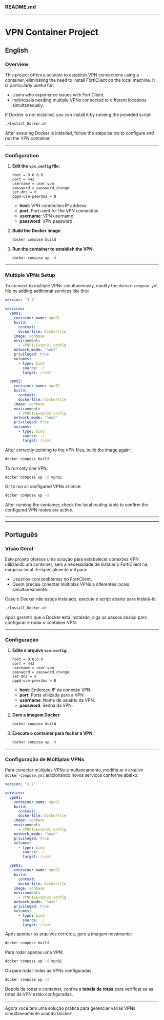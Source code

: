 ### README.md

---

# VPN Container Project

## English

### Overview
This project offers a solution to establish VPN connections using a container, eliminating the need to install FortiClient on the local machine. It is particularly useful for:
- Users who experience issues with FortiClient.
- Individuals needing multiple VPNs connected to different locations simultaneously.

If Docker is not installed, you can install it by running the provided script:  
```bash
./Install_Docker.sh
```

After ensuring Docker is installed, follow the steps below to configure and run the VPN container.

---

### Configuration

1. **Edit the `vpn.config` file**:
    ```plaintext
    host = 0.0.0.0
    port = 443
    username = user.vpn
    password = password_change
    set-dns = 0
    pppd-use-peerdns = 0
    ```

    - **host**: VPN connection IP address.
    - **port**: Port used for the VPN connection.
    - **username**: VPN username.
    - **password**: VPN password.

2. **Build the Docker image**:
   ```bash
   docker compose build
   ```

3. **Run the container to establish the VPN**:
   ```bash
   docker compose up -d
   ```

---

### Multiple VPNs Setup

To connect to multiple VPNs simultaneously, modify the `docker-compose.yml` file by adding additional services like this:

```yaml
version: "3.7"

services:
  vpn01:
    container_name: vpn01
    build:
      context: .
      dockerfile: Dockerfile
    image: vpnbase
    environment:
      - VPNFILE=vpn01.config
    network_mode: "host"
    privileged: true
    volumes:
      - type: bind
        source: ./
        target: /root

  vpn02:
    container_name: vpn02
    build:
      context: .
      dockerfile: Dockerfile
    image: vpnbase
    environment:
      - VPNFILE=vpn02.config
    network_mode: "host"
    privileged: true
    volumes:
      - type: bind
        source: ./
        target: /root
```

After correctly pointing to the VPN files, build the image again:
```bash
docker compose build
```

To run only one VPN:
```bash
docker compose up -d vpn01
```

Or to run all configured VPNs at once:
```bash
docker compose up -d 
```

After running the container, check the local routing table to confirm the configured VPN routes are active.

---

---

## Português

### Visão Geral
Este projeto oferece uma solução para estabelecer conexões VPN utilizando um container, sem a necessidade de instalar o FortiClient na máquina local. É especialmente útil para:
- Usuários com problemas no FortiClient.
- Quem precisa conectar múltiplas VPNs a diferentes locais simultaneamente.

Caso o Docker não esteja instalado, execute o script abaixo para instalá-lo:  
```bash
./Install_Docker.sh
```

Após garantir que o Docker está instalado, siga os passos abaixo para configurar e rodar o container VPN.

---

### Configuração

1. **Edite o arquivo `vpn.config`**:
    ```plaintext
    host = 0.0.0.0
    port = 443
    username = user.vpn
    password = password_change
    set-dns = 0
    pppd-use-peerdns = 0
    ```

    - **host**: Endereço IP da conexão VPN.
    - **port**: Porta utilizada para a VPN.
    - **username**: Nome de usuário da VPN.
    - **password**: Senha da VPN.

2. **Gere a imagem Docker**:
   ```bash
   docker compose build
   ```

3. **Execute o container para fechar a VPN**:
   ```bash
   docker compose up -d
   ```

---

### Configuração de Múltiplas VPNs

Para conectar múltiplas VPNs simultaneamente, modifique o arquivo `docker-compose.yml` adicionando novos serviços conforme abaixo:

```yaml
version: "3.7"

services:
  vpn01:
    container_name: vpn01
    build:
      context: .
      dockerfile: Dockerfile
    image: vpnbase
    environment:
      - VPNFILE=vpn01.config
    network_mode: "host"
    privileged: true
    volumes:
      - type: bind
        source: ./
        target: /root

  vpn02:
    container_name: vpn02
    build:
      context: .
      dockerfile: Dockerfile
    image: vpnbase
    environment:
      - VPNFILE=vpn02.config
    network_mode: "host"
    privileged: true
    volumes:
      - type: bind
        source: ./
        target: /root
```

Após apontar os arquivos corretos, gere a imagem novamente:
```bash
docker compose build
```

Para rodar apenas uma VPN:
```bash
docker compose up -d vpn01
```

Ou para rodar todas as VPNs configuradas:
```bash
docker compose up -d
```

Depois de rodar o container, confira a **tabela de rotas** para verificar se as rotas da VPN estão configuradas.

---

Agora você tem uma solução prática para gerenciar várias VPNs simultaneamente usando Docker!